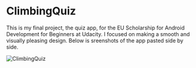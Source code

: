 # ClimbingQuiz
This is my final project, the quiz app, for the EU Scholarship for Android Development for Beginners at Udacity. I focused on making a smooth and visually pleasing design. Below is sreenshots of the app pasted side by side.

![ClimbingQuiz](http://i.imgur.com/iEBb5UF.png)
